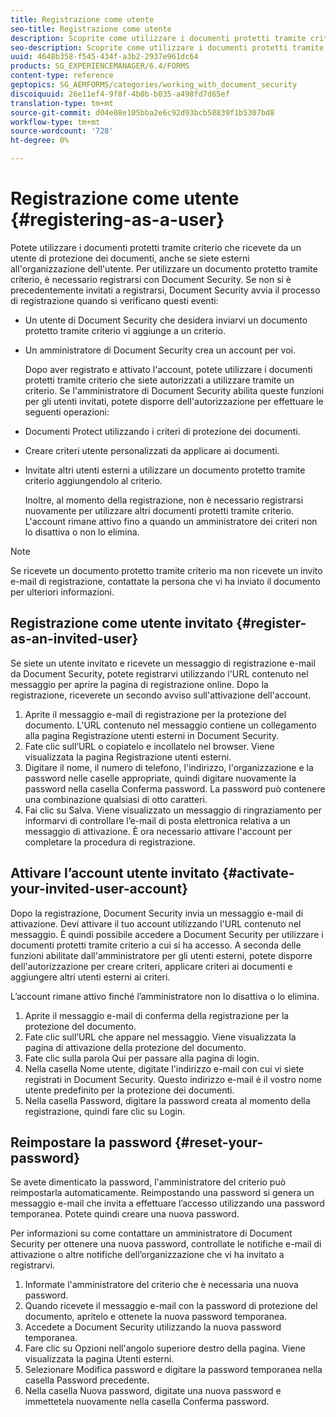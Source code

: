 ```yaml
---
title: Registrazione come utente
seo-title: Registrazione come utente
description: Scoprite come utilizzare i documenti protetti tramite criterio che ricevete da un utente di protezione dei documenti, anche se siete esterni all'organizzazione dell'utente.
seo-description: Scoprite come utilizzare i documenti protetti tramite criterio che ricevete da un utente di protezione dei documenti, anche se siete esterni all'organizzazione dell'utente.
uuid: 4648b358-f545-434f-a3b2-2937e961dc64
products: SG_EXPERIENCEMANAGER/6.4/FORMS
content-type: reference
geptopics: SG_AEMFORMS/categories/working_with_document_security
discoiquuid: 26e11ef4-9f8f-4b0b-b035-a498fd7d65ef
translation-type: tm+mt
source-git-commit: d04e08e105bba2e6c92d93bcb58839f1b5307bd8
workflow-type: tm+mt
source-wordcount: '728'
ht-degree: 0%

---
```



# Registrazione come utente {#registering-as-a-user}

Potete utilizzare i documenti protetti tramite criterio che ricevete da un utente di protezione dei documenti, anche se siete esterni all&#39;organizzazione dell&#39;utente. Per utilizzare un documento protetto tramite criterio, è necessario registrarsi con Document Security. Se non si è precedentemente invitati a registrarsi, Document Security avvia il processo di registrazione quando si verificano questi eventi:

* Un utente di Document Security che desidera inviarvi un documento protetto tramite criterio vi aggiunge a un criterio.
* Un amministratore di Document Security crea un account per voi.

   Dopo aver registrato e attivato l&#39;account, potete utilizzare i documenti protetti tramite criterio che siete autorizzati a utilizzare tramite un criterio. Se l&#39;amministratore di Document Security abilita queste funzioni per gli utenti invitati, potete disporre dell&#39;autorizzazione per effettuare le seguenti operazioni:

* Documenti Protect utilizzando i criteri di protezione dei documenti.
* Creare criteri utente personalizzati da applicare ai documenti.
* Invitate altri utenti esterni a utilizzare un documento protetto tramite criterio aggiungendolo al criterio.

   Inoltre, al momento della registrazione, non è necessario registrarsi nuovamente per utilizzare altri documenti protetti tramite criterio. L&#39;account rimane attivo fino a quando un amministratore dei criteri non lo disattiva o non lo elimina.

>[!NOTE]
>
>Se ricevete un documento protetto tramite criterio ma non ricevete un invito e-mail di registrazione, contattate la persona che vi ha inviato il documento per ulteriori informazioni.

## Registrazione come utente invitato {#register-as-an-invited-user}

Se siete un utente invitato e ricevete un messaggio di registrazione e-mail da Document Security, potete registrarvi utilizzando l&#39;URL contenuto nel messaggio per aprire la pagina di registrazione online. Dopo la registrazione, riceverete un secondo avviso sull&#39;attivazione dell&#39;account.

1. Aprite il messaggio e-mail di registrazione per la protezione del documento. L&#39;URL contenuto nel messaggio contiene un collegamento alla pagina Registrazione utenti esterni in Document Security.
1. Fate clic sull’URL o copiatelo e incollatelo nel browser. Viene visualizzata la pagina Registrazione utenti esterni.
1. Digitare il nome, il numero di telefono, l&#39;indirizzo, l&#39;organizzazione e la password nelle caselle appropriate, quindi digitare nuovamente la password nella casella Conferma password. La password può contenere una combinazione qualsiasi di otto caratteri.
1. Fai clic su Salva. Viene visualizzato un messaggio di ringraziamento per informarvi di controllare l’e-mail di posta elettronica relativa a un messaggio di attivazione. È ora necessario attivare l&#39;account per completare la procedura di registrazione.

## Attivare l’account utente invitato {#activate-your-invited-user-account}

Dopo la registrazione, Document Security invia un messaggio e-mail di attivazione. Devi attivare il tuo account utilizzando l&#39;URL contenuto nel messaggio. È quindi possibile accedere a Document Security per utilizzare i documenti protetti tramite criterio a cui si ha accesso. A seconda delle funzioni abilitate dall&#39;amministratore per gli utenti esterni, potete disporre dell&#39;autorizzazione per creare criteri, applicare criteri ai documenti e aggiungere altri utenti esterni ai criteri.

L’account rimane attivo finché l’amministratore non lo disattiva o lo elimina.

1. Aprite il messaggio e-mail di conferma della registrazione per la protezione del documento.
1. Fate clic sull’URL che appare nel messaggio. Viene visualizzata la pagina di attivazione della protezione del documento.
1. Fate clic sulla parola Qui per passare alla pagina di login.
1. Nella casella Nome utente, digitate l&#39;indirizzo e-mail con cui vi siete registrati in Document Security. Questo indirizzo e-mail è il vostro nome utente predefinito per la protezione dei documenti.
1. Nella casella Password, digitare la password creata al momento della registrazione, quindi fare clic su Login.

## Reimpostare la password {#reset-your-password}

Se avete dimenticato la password, l&#39;amministratore del criterio può reimpostarla automaticamente. Reimpostando una password si genera un messaggio e-mail che invita a effettuare l’accesso utilizzando una password temporanea. Potete quindi creare una nuova password.

Per informazioni su come contattare un amministratore di Document Security per ottenere una nuova password, controllate le notifiche e-mail di attivazione o altre notifiche dell’organizzazione che vi ha invitato a registrarvi.

1. Informate l&#39;amministratore del criterio che è necessaria una nuova password.
1. Quando ricevete il messaggio e-mail con la password di protezione del documento, apritelo e ottenete la nuova password temporanea.
1. Accedete a Document Security utilizzando la nuova password temporanea.
1. Fare clic su Opzioni nell&#39;angolo superiore destro della pagina. Viene visualizzata la pagina Utenti esterni.
1. Selezionare Modifica password e digitare la password temporanea nella casella Password precedente.
1. Nella casella Nuova password, digitate una nuova password e immettetela nuovamente nella casella Conferma password.

